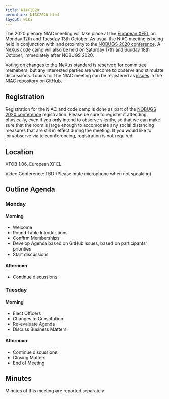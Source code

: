 ```yaml
---
title: NIAC2020
permalink: NIAC2020.html
layout: wiki
---
```


The 2020 plenary NIAC meeting will take place at the [European XFEL](https://www.xfel.eu/) on  Monday 12th and Tuesday 13th October.
As usual the NIAC meeting is being held in conjunction with and proximity to the [NOBUGS 2020 conference](https://tiny.cc/nobugs2020).
A [NeXus code camp](https://www.nexusformat.org/CodeCamp2020-2.html) will also be held on Saturday 17th and Sunday 18th October, immediately after NOBUGS 2020.

Voting on changes to the NeXus standard is reserved for committee memebers, but any interested parties are welcome to observe and stimulate discussions. Topics for the NIAC meeting can be registered as
[issues](https://github.com/nexusformat/NIAC/issues) in the
[NIAC](https://github.com/nexusformat/NIAC) repository on GitHub.

## Registration

Registration for the NIAC and code camp is done as part of the [NOBUGS 2020 conference](https://tiny.cc/nobugs2020) registration. Please be sure to register if attending physically, even if you only intend to observe silently, so that we can make sure that the room is large enough to accomodate any social distancing measures that are still in effect during the meeting. If you would like to join/observe via teleconferencing, registration is not required.

## Location

XTOB 1.06, European XFEL

Video Conference: TBD
(Please mute microphone when not speaking)

## Outline Agenda

### Monday

#### Morning
* Welcome
* Round Table Introductions
* Confirm Memberships
* Develop Agenda based on GitHub issues, based on participants' priorities
* Start discussions

#### Afternoon
* Continue discussions

### Tuesday

#### Morning
* Elect Officers
* Changes to Constitution
* Re-evaluate Agenda
* Discuss Business Matters

#### Afternoon
* Continue discussions
* Closing Matters
* End of Meeting

## Minutes

Minutes of this meeting are reported separately
